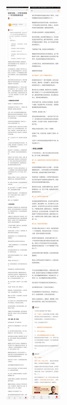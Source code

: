 ![](../../images/2017年12月/GX1219暗箭攻略：一件职场惨案——司马懿暗算张郃.jpg)
![](../../images/2017年12月/GX1219暗箭攻略：一件职场惨案——司马懿暗算张郃2.jpg)
